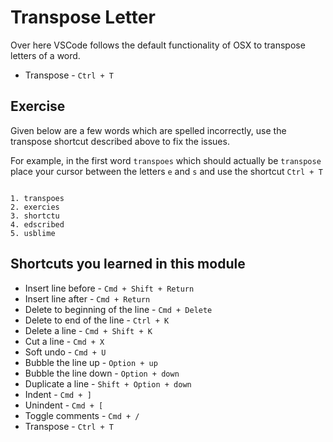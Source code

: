 Transpose Letter
=================

Over here VSCode follows the default functionality of OSX to transpose letters
of a word.

* Transpose - `Ctrl + T`


Exercise
---------

Given below are a few words which are spelled incorrectly, use the transpose
shortcut described above to fix the issues.

For example, in the first word `transpoes` which should actually be `transpose`
place your cursor between the letters `e` and `s` and use the shortcut
`Ctrl + T`

```

1. transpoes
2. exercies
3. shortctu
4. edscribed
5. usblime

```


Shortcuts you learned in this module
-------------------------------------

* Insert line before - `Cmd + Shift + Return`
* Insert line after - `Cmd + Return`
* Delete to beginning of the line - `Cmd + Delete`
* Delete to end of the line - `Ctrl + K`
* Delete a line - `Cmd + Shift + K`
* Cut a line - `Cmd + X`
* Soft undo - `Cmd + U`
* Bubble the line up - `Option + up`
* Bubble the line down - `Option + down`
* Duplicate a line - `Shift + Option + down`
* Indent - `Cmd + ]`
* Unindent - `Cmd + [`
* Toggle comments - `Cmd + /`
* Transpose - `Ctrl + T`
